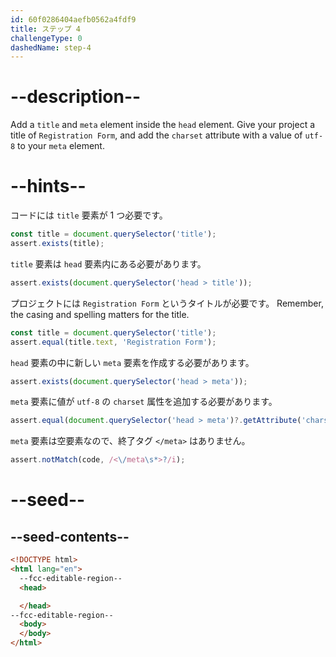 ```yaml
---
id: 60f0286404aefb0562a4fdf9
title: ステップ 4
challengeType: 0
dashedName: step-4
---
```


# --description--

Add a `title` and `meta` element inside the `head` element. Give your project a title of `Registration Form`, and add the `charset` attribute with a value of `utf-8` to your `meta` element.

# --hints--

コードには `title` 要素が 1 つ必要です。

```js
const title = document.querySelector('title');
assert.exists(title);
```

`title` 要素は `head` 要素内にある必要があります。

```js
assert.exists(document.querySelector('head > title'));
```

プロジェクトには `Registration Form` というタイトルが必要です。 Remember, the casing and spelling matters for the title.

```js
const title = document.querySelector('title');
assert.equal(title.text, 'Registration Form');
```

`head` 要素の中に新しい `meta` 要素を作成する必要があります。

```js
assert.exists(document.querySelector('head > meta'));
```

`meta` 要素に値が `utf-8` の `charset` 属性を追加する必要があります。

```js
assert.equal(document.querySelector('head > meta')?.getAttribute('charset')?.toLowerCase(), 'utf-8');
```

`meta` 要素は空要素なので、終了タグ `</meta>` はありません。

```js
assert.notMatch(code, /<\/meta\s*>?/i);
```

# --seed--

## --seed-contents--

```html
<!DOCTYPE html>
<html lang="en">
  --fcc-editable-region--
  <head>

  </head>
--fcc-editable-region--
  <body>
  </body>
</html>
```
